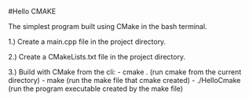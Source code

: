 #Hello CMAKE

The simplest program built using CMake in the bash terminal.

1.) Create a main.cpp file in the project directory.

2.) Create a CMakeLists.txt file in the project directory.

3.) Build with CMake from the cli:
    - cmake .      (run cmake from the current directory)
    - make         (run the make file that cmake created)
    - ./HelloCmake (run the program executable created by the make file)

